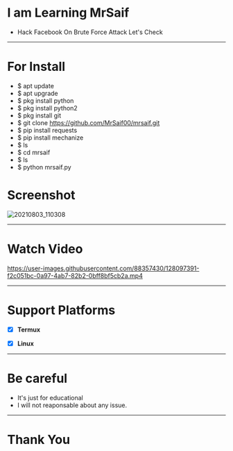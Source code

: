 
# **I am Learning MrSaif**
- Hack Facebook On Brute Force Attack
Let's Check


***



# **For Install**
- $ apt update
- $ apt upgrade
- $ pkg install python
- $ pkg install python2
- $ pkg install git
- $ git clone https://github.com/MrSaif00/mrsaif.git
- $ pip install requests
- $ pip install mechanize
- $ ls
- $ cd mrsaif
- $ ls
- $ python mrsaif.py

# Screenshot
![20210803_110308](https://user-images.githubusercontent.com/88357430/127965943-cf044b17-da7a-473b-8c2b-5777cc4fae43.jpg)


***

# Watch Video


https://user-images.githubusercontent.com/88357430/128097391-f2c051bc-0a97-4ab7-82b2-0bff8bf5cb2a.mp4



***
# Support Platforms
- [x] **Termux**
- [x] **Linux**



***
# Be careful
- It's just for educational
- I will not reaponsable about any issue.

***

# Thank You
